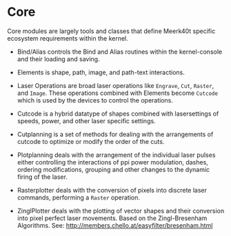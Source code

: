 

# Core

Core modules are largely tools and classes that define Meerk40t specific ecosystem requirements within the kernel.

* Bind/Alias controls the Bind and Alias routines within the kernel-console and their loading and saving.

* Elements is shape, path, image, and path-text interactions.
* Laser Operations are broad laser operations like `Engrave`, `Cut`, `Raster`, and `Image`. These operations combined with Elements become `Cutcode` which is used by the devices to control the operations.
* Cutcode is a hybrid datatype of shapes combined with lasersettings of speeds, power, and other laser specific settings.
* Cutplanning is a set of methods for dealing with the arrangements of cutcode to optimize or modify the order of the cuts.
* Plotplanning deals with the arrangement of the individual laser pulses either controlling the interactions of ppi power modulation, dashes, ordering modifications, grouping and other changes to the dynamic firing of the laser.
* Rasterplotter deals with the conversion of pixels into discrete laser commands, performing a `Raster` operation.
* ZinglPlotter deals with the plotting of vector shapes and their conversion into pixel perfect laser movements. Based on the Zingl-Bresenham Algorithms. See: http://members.chello.at/easyfilter/bresenham.html

